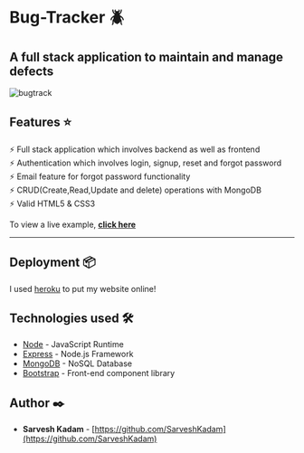 # Bug-Tracker :beetle:

## A full stack application to maintain and manage defects

![bugtrack](https://user-images.githubusercontent.com/66166738/102771477-f98a6f80-43ab-11eb-902a-b8242c666ae7.gif)
  


## Features ⭐

⚡️ Full stack application which involves backend as well as frontend\
⚡️ Authentication which involves login, signup, reset and forgot password\
⚡️ Email feature for forgot password functionality\
⚡️ CRUD(Create,Read,Update and delete) operations with MongoDB\
⚡️ Valid HTML5 & CSS3

To view a live example, **[click here](https://sarvesh-bugtracker.herokuapp.com/)**

---


## Deployment 📦


I used [heroku](https://dashboard.heroku.com/apps) to put my website online!


## Technologies used 🛠️

- [Node](https://nodejs.org/en/) - JavaScript Runtime
- [Express](https://expressjs.com/) - Node.js Framework
- [MongoDB](https://www.mongodb.com/) - NoSQL Database
- [Bootstrap](https://getbootstrap.com/) - Front-end component library

## Author ✒️

- **Sarvesh Kadam** - [https://github.com/SarveshKadam](https://github.com/SarveshKadam)

